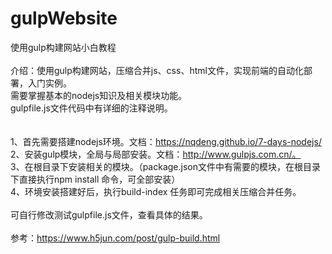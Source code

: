 # gulpWebsite
使用gulp构建网站小白教程
<br><br>
介绍：使用gulp构建网站，压缩合并js、css、html文件，实现前端的自动化部署，入门实例。<br>
需要掌握基本的nodejs知识及相关模块功能。<br>
gulpfile.js文件代码中有详细的注释说明。<br>
<br><br>
1、首先需要搭建nodejs环境。文档：https://nqdeng.github.io/7-days-nodejs/<br>
2、安装gulp模块，全局与局部安装。文档：http://www.gulpjs.com.cn/。<br>
3、在根目录下安装相关的模块。（package.json文件中有需要的模块，在根目录下直接执行npm install 命令，可全部安装）<br>
4、环境安装搭建好后，执行build-index 任务即可完成相关压缩合并任务。<br>
<br>
可自行修改测试gulpfile.js文件，查看具体的结果。
<br><br>
参考：https://www.h5jun.com/post/gulp-build.html
